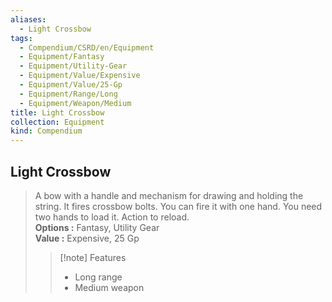 ```yaml
---
aliases:
  - Light Crossbow
tags:
  - Compendium/CSRD/en/Equipment
  - Equipment/Fantasy
  - Equipment/Utility-Gear
  - Equipment/Value/Expensive
  - Equipment/Value/25-Gp
  - Equipment/Range/Long
  - Equipment/Weapon/Medium
title: Light Crossbow
collection: Equipment
kind: Compendium
---
```

## Light Crossbow  
  
>A bow with a handle and mechanism for drawing and holding the string. It fires crossbow bolts. You can fire it with one hand. You need two hands to load it. Action to reload.  
> **Options :** Fantasy, Utility Gear  
> **Value :** Expensive, 25 Gp  
>>[!note] Features  
>> - Long range  
>> - Medium weapon